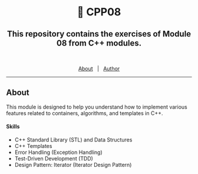<h1 align="center"> 🧰 CPP08 </h1>

<h2 align="center">This repository contains the exercises of Module 08 from C++ modules.</h2>
<br>

<p align="center">
  <a href="#about">About</a> &#xa0; | &#xa0; 
  <a href="https://github.com/duhanayan" target="_blank">Author</a>
</p>

<hr>

## About ##

This module is designed to help you understand how to implement various features related to containers, algorithms, and templates in C++.

#### Skills
- C++ Standard Library (STL) and Data Structures
- C++ Templates
- Error Handling (Exception Handling)
- Test-Driven Development (TDD)
- Design Pattern: Iterator (Iterator Design Pattern)

